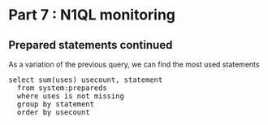 # Part 7 : N1QL monitoring

## Prepared statements continued

As a variation of the previous query, we can find the most used statements

<pre id="example">
select sum(uses) usecount, statement
  from system:prepareds 
  where uses is not missing 
  group by statement 
  order by usecount

</pre>

